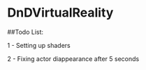 # DnDVirtualReality
 
##Todo List:

1 - Setting up shaders

2 - Fixing actor diappearance after 5 seconds
